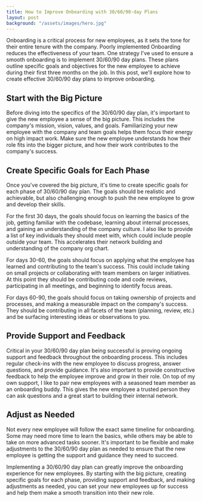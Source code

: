 ```yaml
---
title: How to Improve Onboarding with 30/60/90-day Plans
layout: post
background: "/assets/images/hero.jpg"
---
```


Onboarding is a critical process for new employees, as it sets the tone for their entire tenure with the company. Poorly implemented Onboarding reduces the effectiveness of your team. One strategy I've used to ensure a smooth onboarding  is to implement 30/60/90 day plans. These plans outline specific goals and objectives for the new employee to achieve during their first three months on the job. In this post, we'll explore how to create effective 30/60/90 day plans to improve onboarding.

## Start with the Big Picture

Before diving into the specifics of the 30/60/90 day plan, it's important to give the new employee a sense of the big picture. This includes the company's mission, vision, values, and goals. Familiarizing your new employee with the company and team goals helps them focus their energy on high impact work. Make sure the new employee understands how their role fits into the bigger picture, and how their work contributes to the company's success.

## Create Specific Goals for Each Phase

Once you've covered the big picture, it's time to create specific goals for each phase of 30/60/90 day plan. The goals should be realistic and achievable, but also challenging enough to push the new employee to grow and develop their skills.

For the first 30 days, the goals should focus on learning the basics of the job, getting familiar with the codebase, learning about internal processes, and gaining an understanding of the company culture. I also like to provide a list of key individuals they should meet with, which could include people outside your team. This accelerates their network building and understanding of the company org chart.

For days 30-60, the goals should focus on applying what the employee has learned and contributing to the team's success. This could include taking on small projects or collaborating with team members on larger initiatives. At this point they should be contributing code and code reviews, participating in all meetings, and beginning to identify focus areas.

For days 60-90, the goals should focus on taking ownership of projects and processes, and making a measurable impact on the company's success. They should be contributing in all facets of the team (planning, review, etc.) and be surfacing interesting ideas or observations to you.

## Provide Support and Feedback

Critical in your 30/60/90 day plan being successful is proving ongoing support and feedback throughout the onboarding process. This includes regular check-ins with the new employee to discuss progress, answer questions, and provide guidance. It's also important to provide constructive feedback to help the employee improve and grow in their role. On top of my own support, I like to pair  new employees with a seasoned team member as an onboarding buddy. This gives the new employee a trusted person they can ask questions and a great start to building their internal network.

## Adjust as Needed

Not every new employee will follow the exact same timeline for onboarding. Some may need more time to learn the basics, while others may be able to take on more advanced tasks sooner. It's important to be flexible and make adjustments to the 30/60/90 day plan as needed to ensure that the new employee is getting the support and guidance they need to succeed.

Implementing a 30/60/90 day plan can greatly improve the onboarding experience for new employees. By starting with the big picture, creating specific goals for each phase, providing support and feedback, and making adjustments as needed, you can set your new employees up for success and help them make a smooth transition into their new role.